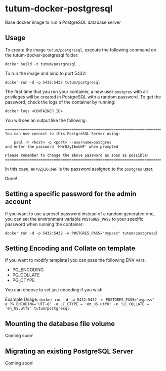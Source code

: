 tutum-docker-postgresql
=======================

Base docker image to run a PostgreSQL database server


Usage
-----

To create the image `tutum/postgresql`, execute the following command on the tutum-docker-postgresql folder:

	docker build -t tutum/postgresql .

To run the image and bind to port 5432:

	docker run -d -p 5432:5432 tutum/postgresql

The first time that you run your container, a new user `postgres` with all privileges 
will be created in PostgreSQL with a random password. To get the password, check the logs
of the container by running:

	docker logs <CONTAINER_ID>

You will see an output like the following:

	========================================================================
	You can now connect to this PostgreSQL Server using:

	    psql -h <host> -p <port> --username=postgres
	and enter the password 'HHrUZyI6ubWF' when prompted
	    
	Please remember to change the above password as soon as possible!
	========================================================================

In this case, `HHrUZyI6ubWF` is the password assigned to the `postgres` user.

Done!


Setting a specific password for the admin account
-------------------------------------------------

If you want to use a preset password instead of a random generated one, you can
set the environment variable `POSTGRES_PASS` to your specific password when running the container:

	docker run -d -p 5432:5432 -e POSTGRES_PASS="mypass" tutum/postgresql


Setting Encoding and Collate on template
---------------------------------

If you want to modify template1 you can pass the following ENV vars:
* PG_ENCODING
* PG_COLLATE
* PG_CTYPE

You can choose to set just encoding if you wish.

Example Usage:
`docker run -d -p 5432:5432 -e POSTGRES_PASS="mypass" -e PG_ENCODING='UTF-8' -e LC_CTYPE = 'en_US.utf8' -e 'LC_COLLATE = 'en_US.utf8' tutum/postgresql`

Mounting the database file volume
---------------------------------

Coming soon!


Migrating an existing PostgreSQL Server
----------------------------------

Coming soon!
